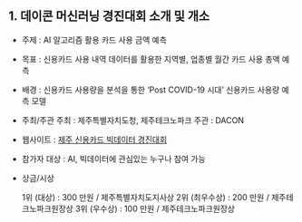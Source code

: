 ## 1. 데이콘 머신러닝 경진대회 소개 및 개소
- 주제 : AI 알고리즘 활용 카드 사용 금액 예측

- 목표 : 신용카드 사용 내역 데이터를 활용한 지역별, 업종별 월간 카드 사용 총액 예측

- 배경 : 신용카드 사용량을 분석을 통한  ‘Post COVID-19 시대’ 신용카드 사용량 예측 모델 

- 주최/주관
    주최 : 제주특별자치도청, 제주테크노파크
    주관 : DACON
- 웹사이트 : [제주 신용카드 빅데이터 경진대회](https://dacon.io/competitions/official/235615/overview/)
- 참가자 대상 : AI, 빅데이터에 관심있는 누구나 참여 가능
- 상금/시상

    1위 (대상) : 300 만원 / 제주특별자치도지사상
    2위 (최우수상) : 200 만원 / 제주테크노파크원장상
    3위 (우수상) : 100 만원 / 제주테크노파크원장상
